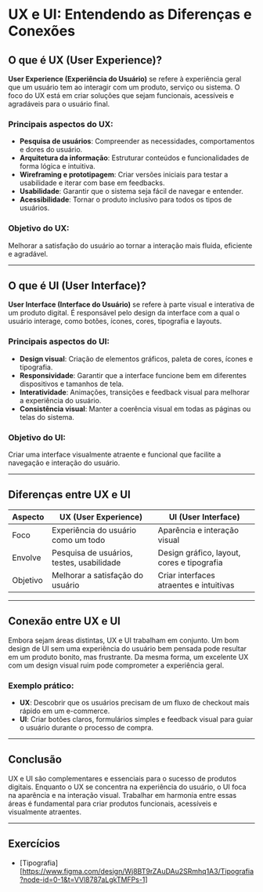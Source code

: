 # UX e UI: Entendendo as Diferenças e Conexões

## O que é UX (User Experience)?

**User Experience (Experiência do Usuário)** se refere à experiência geral que um usuário tem ao interagir com um produto, serviço ou sistema. O foco do UX está em criar soluções que sejam funcionais, acessíveis e agradáveis para o usuário final.

### Principais aspectos do UX:
- **Pesquisa de usuários**: Compreender as necessidades, comportamentos e dores do usuário.
- **Arquitetura da informação**: Estruturar conteúdos e funcionalidades de forma lógica e intuitiva.
- **Wireframing e prototipagem**: Criar versões iniciais para testar a usabilidade e iterar com base em feedbacks.
- **Usabilidade**: Garantir que o sistema seja fácil de navegar e entender.
- **Acessibilidade**: Tornar o produto inclusivo para todos os tipos de usuários.

### Objetivo do UX:
Melhorar a satisfação do usuário ao tornar a interação mais fluida, eficiente e agradável.

---

## O que é UI (User Interface)?

**User Interface (Interface do Usuário)** se refere à parte visual e interativa de um produto digital. É responsável pelo design da interface com a qual o usuário interage, como botões, ícones, cores, tipografia e layouts.

### Principais aspectos do UI:
- **Design visual**: Criação de elementos gráficos, paleta de cores, ícones e tipografia.
- **Responsividade**: Garantir que a interface funcione bem em diferentes dispositivos e tamanhos de tela.
- **Interatividade**: Animações, transições e feedback visual para melhorar a experiência do usuário.
- **Consistência visual**: Manter a coerência visual em todas as páginas ou telas do sistema.

### Objetivo do UI:
Criar uma interface visualmente atraente e funcional que facilite a navegação e interação do usuário.

---

## Diferenças entre UX e UI

| Aspecto                  | UX (User Experience)                            | UI (User Interface)                       |
|-----------------|---------------------------------|------------------------------------|
| Foco             | Experiência do usuário como um todo         | Aparência e interação visual                    |
| Envolve        | Pesquisa de usuários, testes, usabilidade   | Design gráfico, layout, cores e tipografia |
| Objetivo       | Melhorar a satisfação do usuário               | Criar interfaces atraentes e intuitivas      |

---

## Conexão entre UX e UI
Embora sejam áreas distintas, UX e UI trabalham em conjunto. Um bom design de UI sem uma experiência do usuário bem pensada pode resultar em um produto bonito, mas frustrante. Da mesma forma, um excelente UX com um design visual ruim pode comprometer a experiência geral.

### Exemplo prático:
- **UX**: Descobrir que os usuários precisam de um fluxo de checkout mais rápido em um e-commerce.
- **UI**: Criar botões claros, formulários simples e feedback visual para guiar o usuário durante o processo de compra.

---

## Conclusão
UX e UI são complementares e essenciais para o sucesso de produtos digitais. Enquanto o UX se concentra na experiência do usuário, o UI foca na aparência e na interação visual. Trabalhar em harmonia entre essas áreas é fundamental para criar produtos funcionais, acessíveis e visualmente atraentes.

---

## Exercícios

- [Tipografia][https://www.figma.com/design/Wj8BT9rZAuDAu2SRmhq1A3/Tipografia?node-id=0-1&t=VVl8787aLgkTMFPs-1]
